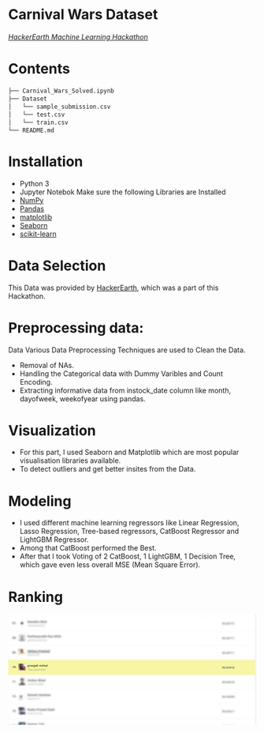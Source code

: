 # Carnival Wars Dataset
###### [HackerEarth Machine Learning Hackathon](https://www.hackerearth.com/challenges/competitive/hackerearth-machine-learning-challenge-predict-selling-price/)

# Contents
```
├── Carnival_Wars_Solved.ipynb
├── Dataset
│   └── sample_submission.csv
│   └── test.csv
│   └── train.csv
└── README.md
```
# Installation
- Python 3
- Jupyter Notebok
Make sure the following Libraries are Installed
- [NumPy](http://www.numpy.org/)
- [Pandas](http://pandas.pydata.org)
- [matplotlib](http://matplotlib.org/)
- [Seaborn](https://seaborn.pydata.org/)
- [scikit-learn](http://scikit-learn.org/stable)

# Data Selection
This Data was provided by [HackerEarth](https://www.hackerearth.com/challenges/competitive/hackerearth-machine-learning-challenge-predict-selling-price/), which was a part of this Hackathon.

# Preprocessing data:
Data Various Data Preprocessing Techniques are used to Clean the Data.
- Removal of NAs.
- Handling the Categorical data with Dummy Varibles and Count Encoding.
- Extracting informative data from instock_date column like month, dayofweek, weekofyear using pandas.
# Visualization
- For this part, I used Seaborn and Matplotlib which are most popular visualisation libraries available.
- To detect outliers and get better insites from the Data.

# Modeling 
- I used different machine learning regressors like Linear Regression, Lasso Regression, Tree-based regressors, CatBoost Regressor and LightGBM Regressor.
- Among that CatBoost performed the Best.
- After that I took Voting of 2 CatBoost, 1 LightGBM, 1 Decision Tree, which gave even less overall MSE (Mean Square Error).

# Ranking 
![alt text](https://github.com/pranjali2020/Carnival-Wars-Hackathon/blob/main/hackathon_result.jpg)


